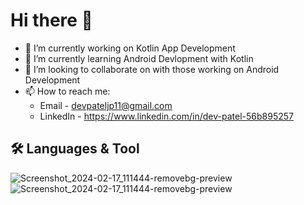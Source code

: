 # Hi there 👋

- 🔭 I’m currently working on Kotlin App Development
- 🌱 I’m currently learning Android Devlopment with Kotlin
- 👯 I’m looking to collaborate on with those working on Android Development
- 📫 How to reach me:
  - Email - devpateljp11@gmail.com
  - LinkedIn - https://www.linkedin.com/in/dev-patel-56b895257


## 🛠 Languages & Tool

![Screenshot_2024-02-17_111444-removebg-preview](https://github.com/DevPatel1102/DevPatel1102/assets/109888973/3495955c-0158-4356-9b07-0e3be2a4fe04)    ![Screenshot_2024-02-17_111444-removebg-preview](https://github.com/DevPatel1102/DevPatel1102/assets/109888973/bf4d0865-ce42-4ee2-a5f3-72248656cecf)





